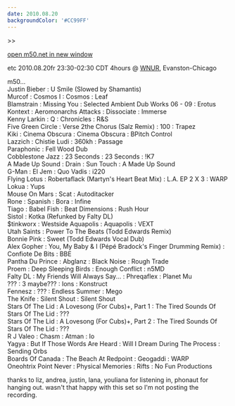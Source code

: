 ```yaml
---
date: 2010.08.20
backgroundColor: '#CC99FF'
---
```


\>>

[open m50.net in new window  
](http://m50.net/)  

etc 2010.08.20fr 23:30-02:30 CDT 4hours @ [WNUR](http://www.wnur.org/), Evanston-Chicago  

m50...  
Justin Bieber : U Smile (Slowed by Shamantis)  
Murcof : Cosmos I : Cosmos : Leaf  
Blamstrain : Missing You : Selected Ambient Dub Works 06 - 09 : Erotus  
Kontext : Aeromonarchs Attacks : Dissociate : Immerse  
Kenny Larkin : Q : Chronicles : R&S  
Five Green Circle : Verse 2the Chorus (Salz Remix) : 100 : Trapez  
Kiki : Cinema Obscura : Cinema Obscura : BPitch Control  
Lazzich : Chistie Ludi : 360kh : Passage  
Paraphonic : Fell Wood Dub  
Cobblestone Jazz : 23 Seconds : 23 Seconds : !K7  
A Made Up Sound : Drain : Sun Touch : A Made Up Sound  
G-Man : El Jem : Quo Vadis : i220  
Flying Lotus : Robertaflack (Martyn's Heart Beat Mix) : L.A. EP 2 X 3 : WARP  
Lokua : Yups  
Mouse On Mars : Scat : Autoditacker  
Rone : Spanish : Bora : Infine  
Tiago : Babel Fish : Beat Dimensions : Rush Hour  
Sistol : Kotka (Refunked by Falty DL)  
$tinkworx : Westside Aquapolis : Aquapolis : VEXT  
Utah Saints : Power To The Beats (Todd Edwards Remix)  
Bonnie Pink : Sweet (Todd Edwards Vocal Dub)  
Alex Gopher : You, My Baby & I (Pépé Bradock's Finger Drumming Remix) : Confiote De Bits : BBE  
Pantha Du Prince : Abglanz : Black Noise : Rough Trade  
Proem : Deep Sleeping Birds : Enough Conflict : n5MD  
Falty DL : My Friends Will Always Say... : Phreqaflex : Planet Mu  
??? : 3 maybe??? : Ions : Konstruct  
Fennesz : ??? : Endless Summer : Mego  
The Knife : Silent Shout : Silent Shout  
Stars Of The Lid : A Lovesong (For Cubs)+, Part 1 : The Tired Sounds Of Stars Of The Lid : ???  
Stars Of The Lid : A Lovesong (For Cubs)+, Part 2 : The Tired Sounds Of Stars Of The Lid : ???  
R J Valeo : Chasm : Atman : Io  
Yagya : But If Those Words Are Heard : Will I Dream During The Process : Sending Orbs  
Boards Of Canada : The Beach At Redpoint : Geogaddi : WARP  
Oneohtrix Point Never : Physical Memories : Rifts : No Fun Productions  

thanks to liz, andrea, justin, lana, youliana for listening in, phonaut for hanging out. wasn't that happy with this set so I'm not posting the recording.
